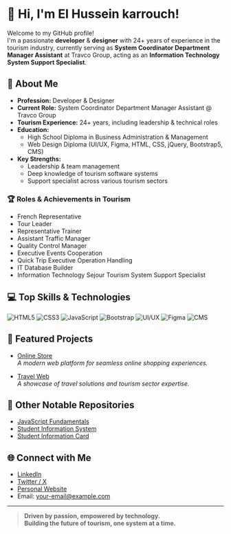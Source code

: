 # 👋 Hi, I'm El Hussein karrouch!

Welcome to my GitHub profile!  
I'm a passionate **developer** & **designer** with 24+ years of experience in the tourism industry, currently serving as **System Coordinator Department Manager Assistant** at Travco Group, acting as an **Information Technology System Support Specialist**.

## 🚀 About Me

- **Profession:** Developer & Designer  
- **Current Role:** System Coordinator Department Manager Assistant @ Travco Group  
- **Tourism Experience:** 24+ years, including leadership & technical roles  
- **Education:**  
  - High School Diploma in Business Administration & Management  
  - Web Design Diploma (UI/UX, Figma, HTML, CSS, jQuery, Bootstrap5, CMS)
- **Key Strengths:**  
  - Leadership & team management  
  - Deep knowledge of tourism software systems  
  - Support specialist across various tourism sectors

### 🏆 Roles & Achievements in Tourism
- French Representative
- Tour Leader
- Representative Trainer
- Assistant Traffic Manager
- Quality Control Manager
- Executive Events Cooperation
- Quick Trip Executive Operation Handling
- IT Database Builder
- Information Technology Sejour Tourism System Support Specialist

## 💻 Top Skills & Technologies

![HTML5](https://img.shields.io/badge/HTML5-E34F26?logo=html5&logoColor=white)
![CSS3](https://img.shields.io/badge/CSS3-1572B6?logo=css3&logoColor=white)
![JavaScript](https://img.shields.io/badge/JavaScript-F7DF1E?logo=javascript&logoColor=black)
![Bootstrap](https://img.shields.io/badge/Bootstrap-7952B3?logo=bootstrap&logoColor=white)
![UI/UX](https://img.shields.io/badge/UI/UX-Design-blueviolet)
![Figma](https://img.shields.io/badge/Figma-F24E1E?logo=figma&logoColor=white)
![CMS](https://img.shields.io/badge/CMS-Darkgreen?logo=wordpress&logoColor=white)

## 🌟 Featured Projects

- [Online Store](https://github.com/ekarrouch/personal-web)  
  *A modern web platform for seamless online shopping experiences.*

- [Travel Web](https://github.com/ekarrouch/Ekarrouch)  
  *A showcase of travel solutions and tourism sector expertise.*

## 📂 Other Notable Repositories

- [JavaScript Fundamentals](https://github.com/ekarrouch/JavaScript-Fundamentals)
- [Student Information System](https://github.com/ekarrouch/student-information)
- [Student Information Card](https://github.com/ekarrouch/Student-Information-Card)

## 🌐 Connect with Me

<!-- Update these with your actual links! -->
- [LinkedIn](#)
- [Twitter / X](#)
- [Personal Website](#)
- Email: [your-email@example.com](mailto:elhussein.karrouch@hotmail.com)

---

> **Driven by passion, empowered by technology.  
> Building the future of tourism, one system at a time.**
